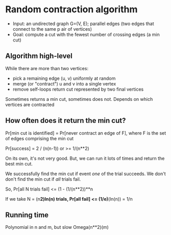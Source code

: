 # Random contraction algorithm

- Input: an undirected graph G=(V, E); parallel edges (two edges that connect to the same p air of vertices)
- Goal: compute a cut with the fewest number of crossing edges (a min cut)

## Algorithm high-level

While there are more than two vertices:

- pick a remaining edge (u, v) uniformly at random
- merge (or "contract") u and v into a single vertex
- remove self-loops
  return cut represented by two final vertices

Sometimes returns a min cut, sometimes does not. Depends on which vertices are contracted

## How often does it return the min cut?

Pr[min cut is identified] = Pr[never contract an edge of F], where F is the set of edges comprising the min cut

Pr[success] = 2 / (n(n-1)) or >= 1/(n\*\*2)

On its own, it's not very good. But, we can run it lots of times and return the best min cut.

We successfully find the min cut if event _one_ of the trial succeeds. We don't don't find the min cut if _all_ trials fail.

So, Pr[all N trials fail] <= (1 - (1/(n**2))**n

If we take N = (n**2)ln(n) trials, Pr[all fail] <= (1/e)**(ln(n)) = 1/n

## Running time

Polynomial in n and m, but slow Omega(n\*\*2)(m)
